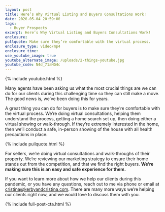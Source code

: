```yaml
---
layout: post
title: Here’s Why Virtual Listing and Buyers Consultations Work!
date: 2020-05-04 20:59:00
tags:
  - Buyer Prospects
excerpt: Here’s Why Virtual Listing and Buyers Consultations Work!
enclosure:
pullquote: Make sure they’re comfortable with the virtual process.
enclosure_type: video/mp4
enclosure_time:
use_youtube_image: true
youtube_alternate_image: /uploads/2-things-youtube.jpg
youtube_code: N4d_71aHG4c
---
```


{% include youtube.html %}

Many agents have been asking us what the most crucial things are we can do for our clients during this challenging time so they can still make a move. The good news is, we’ve been doing this for years.&nbsp;

A great thing you can do for buyers is to make sure they’re comfortable with the virtual process. We’re doing virtual consultations, helping them understand the process, getting a home search set up, then doing either a virtual showing or walk-through. If they’re extremely interested in the home, then we’ll conduct a safe, in-person showing of the house with all health precautions in place.

{% include pullquote.html %}

For sellers, we’re doing virtual consultations and walk-throughs of their property. We’re reviewing our marketing strategy to ensure their home stands out from the competition, and that we find the right buyers. **We’re making sure this is an easy and safe experience for them.**

If you want to learn more about how we help our clients during this pandemic, or you have any questions, reach out to me via phone or email at cristina@kerbyandcristina.com. There are many more ways we’re helping our clients right now, and we would love to discuss them with you.

{% include full-post-cta.html %}&nbsp;